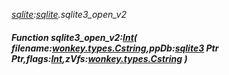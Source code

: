 _[sqlite](../../modules/sqlite/sqlite-module.md):[sqlite](../../modules/sqlite/sqlite-module.md).sqlite3\_open\_v2_
##### Function sqlite3\_open\_v2:[Int](../../modules/wonkey/wonkey-types-int.md)( filename:[wonkey.types.Cstring](../../modules/wonkey/wonkey-types-cstring.md),ppDb:[sqlite3](../../modules/sqlite/sqlite-sqlite3.md) Ptr Ptr,flags:[Int](../../modules/wonkey/wonkey-types-int.md),zVfs:[wonkey.types.Cstring](../../modules/wonkey/wonkey-types-cstring.md) )
